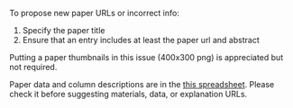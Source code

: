 To propose new paper URLs or incorrect info:
1. Specify the paper title
2. Ensure that an entry includes at least the paper url and abstract

Putting a paper thumbnails in this issue (400x300 png) is appreciated but not required.

Paper data and column descriptions are in the [this spreadsheet](https://docs.google.com/spreadsheets/d/11ZNUflBnK47ljl_g0NVJFntP1xb8qsSv-PcpinoeWRw/edit#gid=672975494). Please check it before suggesting materials, data, or explanation URLs.
